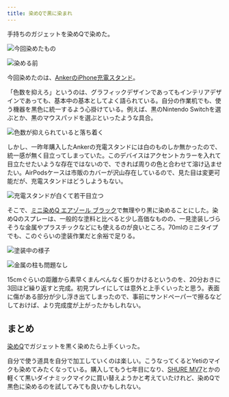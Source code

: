 ```yaml
---
title: 染めQで黒に染まれ
---
```

手持ちのガジェットを染めQで染めた。

![](https://lh6.googleusercontent.com/yOtwCtmbxDfAXGNuQ44jRBwut27uMzNLzsQw2qhEFUvDyIYXtXFaNo-IJPaRs7fbnd3eUfK6pnZaGSR5sQkpJBZT0b7e0v_45g3rZpKyC01KQU6v7NkuRK_Z5Aq6ZiRcj66M1dyyhULmShNtNHaSuQ "今回染めたもの")

![](https://lh5.googleusercontent.com/-zyolK4hVD9V6lHq4QTGiW2xTGYBBzqaofpgSfb60AiHXqYUpNIjkzkZJb47A5YadYEBWGDYpOLrmrE2ujr6ge5Qm81G5DrIDdDf_klHJZiSW-4VAVs6T0r-nJgfTTugVdM0UMfb-s5UrC6AddrtEg "染める前")

今回染めたのは、[AnkerのiPhone充電スタンド](https://r7kamura.com/articles/2021-09-06-anker-iphone-stand)。

「色数を抑えろ」というのは、グラフィックデザインであってもインテリアデザインであっても、基本中の基本としてよく語られている。自分の作業机でも、使う機器を黒色に統一するよう心掛けている。例えば、黒のNintendo Switchを選ぶとか、黒のマウスパッドを選ぶといったような具合。

![](https://lh5.googleusercontent.com/688NEH8XRjSbg5BxANM6ts5fZfj748sMUgKnyOTqXML4I9vHXAMERf3HjixIJ3IiZW6jIXBP0uqdW2jK5XI_AV1-R7j6Z-JQ6a3_fL94cWy524g-C04V4AUkIYTvYxOA9SckaXQRzYtxvyk8tCfGYw "色数が抑えられていると落ち着く")

しかし、一昨年購入したAnkerの充電スタンドには白のものしか無かったので、統一感が無く目立ってしまっていた。このデバイスはアクセントカラーを入れて目立たせたいような存在ではないので、できれば周りの色と合わせて溶け込ませたい。AirPodsケースは市販のカバーが沢山存在しているので、見た目は変更可能だが、充電スタンドはどうしようもない。

![](https://lh3.googleusercontent.com/MzM7VlISqQKo7ds6sug6FA1EmI1E3wuxvKdXCLaopv5E5Crs6a0HsmTaon8mPnjLYRgawLCp60_dtd81-KIdiOyQxcFkuTbJm_sg_Tx2X64CeIytqdhvvZF5Yv0M4MdxhC1Yuaju5cl8Ok8PHmMaEA "充電スタンドが白くて若干目立つ")

そこで、[ミニ染めQ エアゾール ブラック](https://www.amazon.co.jp/dp/B003QMFUKO)で無理やり黒に染めることにした。染めQのスプレーは、一般的な塗料と比べると少し高価なものの、一見塗装しづらそうな金属やプラスチックなどにも使えるのが良いところ。70mlのミニタイプでも、このぐらいの塗装作業だと余裕で足りる。

![](https://lh4.googleusercontent.com/NJLJCHZ2M5vMreMImWtl4Nozphr9LG_fiiq5rg_oHMXp-zeOwg9BMHD4w2TagzJj2NUnLwVgWXYxTC9Zrnog4-HSFni8WxKkolVm0W0Ncz2QxJZK5dBMtpbzKVGB4iQQR2k8LexZkCd5Bl6UvlAF_Q "塗装中の様子")

![](https://lh4.googleusercontent.com/b0WjHHNGYTiNbPJkevUVv7rkYmB7wEUpVCA9dwgPpATGxLTMbv1FKP9GzPKc4S9S8IuvztYJtxsQZ9xcXHjugBA_t3Q2RZSZJ0XYOVEE1nNMoIUuMkmppbPlafZH038O0wCqnQYRg0yBZ7afPhJonA "金属の柱も問題なし")

15cmぐらいの距離から素早くまんべんなく振りかけるというのを、20分おきに3回ほど繰り返すと完成。初見プレイにしては意外と上手くいったと思う。表面に傷がある部分が少し浮き出てしまったので、事前にサンドペーパーで擦るなどしておけば、より完成度が上がったかもしれない。

まとめ
---

[染めQ](https://www.amazon.co.jp/dp/B003QMFUKO)でガジェットを黒く染めたら上手くいった。

自分で使う道具を自分で加工していくのは楽しい。こうなってくるとYetiのマイクも染めてみたくなっている。購入してもう七年目になり、[SHURE MV7](https://www.amazon.co.jp/dp/B08KY7G1GV)とかの軽くて黒いダイナミックマイクに買い替えようかと考えていたけれど、染めQで黒色に染めるのを試してみても良いかもしれない。
